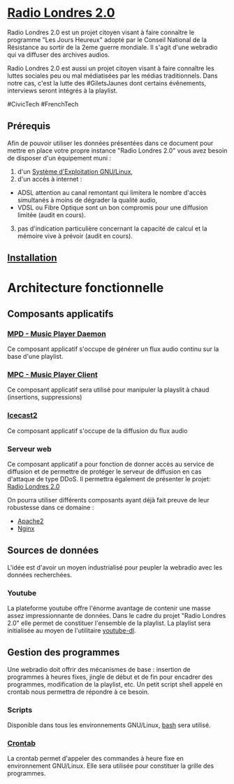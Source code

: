 # [Radio Londres 2.0](https://freddy.linuxtribe.fr/radio-londres/)
Radio Londres 2.0 est un projet citoyen visant à faire connaître le programme "Les Jours Heureux" adopté par le Conseil National de la Résistance au sortir de la 2eme guerre mondiale. Il s'agit d'une webradio qui va diffuser des archives audios.

Radio Londres 2.0 est aussi un projet citoyen visant à faire connaître les luttes sociales peu ou mal médiatisées par les médias traditionnels. Dans notre cas, c'est la lutte des #GiletsJaunes dont certains évênements, interviews seront intégrés à la playlist.

#CivicTech #FrenchTech

## Prérequis
Afin de pouvoir utiliser les données présentées dans ce document pour mettre en place votre propre instance "Radio Londres 2.0" vous avez besoin de disposer d'un équipement muni :
1. d'un [Système d'Exploitation GNU/Linux](https://fr.wikipedia.org/wiki/Liste_des_distributions_GNU/Linux),
2. d'un accès à internet :
- ADSL attention au canal remontant qui limitera le nombre d'accès simultanés à moins de dégrader la qualité audio,
- VDSL ou Fibre Optique sont un bon compromis pour une diffusion limitée (audit en cours).
3. pas d'indication particulière concernant la capacité de calcul et la mémoire vive à prévoir (audit en cours).

## [Installation](install.md)

# Architecture fonctionnelle

## Composants applicatifs

### [MPD - Music Player Daemon](https://www.musicpd.org/)
Ce composant applicatif s'occupe de générer un flux audio continu sur la base d'une playlist.

### [MPC - Music Player Client](https://www.musicpd.org/clients/mpc/)
Ce composant applicatif sera utilisé pour manipuler la playslit à chaud (insertions, suppressions)

### [Icecast2](http://icecast.org/)
Ce composant applicatif s'occupe de la diffusion du flux audio

### Serveur web
Ce composant applicatif a pour fonction de donner accès au service de diffusion et de permettre de protéger le serveur de diffusion en cas d'attaque de type DDoS.
Il permettra également de présenter le projet: [Radio Londres 2.0](https://freddy.linuxtribe.fr/radio-londres)

On pourra utiliser différents composants ayant déjà fait preuve de leur robustesse dans ce domaine :
+ [Apache2](http://httpd.apache.org/)
+ [Nginx](https://nginx.org/en/)

## Sources de données
L'idée est d'avoir un moyen industrialisé pour peupler la webradio avec les données recherchées.

### Youtube
La plateforme youtube offre l'énorme avantage de contenir une masse assez impressionnante de données. Dans le cadre du projet "Radio Londres 2.0" elle permet de constituer l'ensemble de la playlist. La playlist sera initialisée au moyen de l'utilitaire [youtube-dl](https://ytdl-org.github.io/youtube-dl/index.html).

## Gestion des programmes
Une webradio doit offrir des mécanismes de base : insertion de programmes à heures fixes, jingle de début et de fin pour encadrer des programmes, modification de la playlist, etc. Un petit script shell appelé en crontab nous permettra de répondre à ce besoin.

### Scripts
Disponible dans tous les environnements GNU/Linux, [bash](https://www.gnu.org/software/bash/) sera utilisé.

### [Crontab](https://fr.wikipedia.org/wiki/Cron)
La crontab permet d'appeler des commandes à heure fixe en environnement GNU/Linux. Elle sera utilisée pour constituer la grille des programmes.

